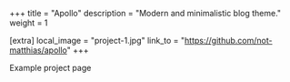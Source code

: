 +++
title = "Apollo"
description = "Modern and minimalistic blog theme."
weight = 1

[extra]
local_image = "project-1.jpg"
link_to = "https://github.com/not-matthias/apollo"
+++

Example project page
